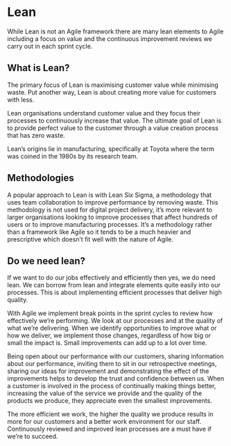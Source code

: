 # Lean

While Lean is not an Agile framework there are many lean elements to Agile including a focus on value and the continuous improvement reviews we carry out in each sprint cycle.

## What is Lean?

The primary focus of Lean is maximising customer value while minimising waste. Put another way, Lean is about creating more value for customers with less.

Lean organisations understand customer value and they focus their processes to continuously increase that value. The ultimate goal of Lean is to provide perfect value to the customer through a value creation process that has zero waste.

Lean’s origins lie in manufacturing, specifically at Toyota where the term was coined in the 1980s by its research team.

## Methodologies

A popular approach to Lean is with Lean Six Sigma, a methodology that uses team collaboration to improve performance by removing waste. This methodology is not used for digital project delivery, it’s more relevant to larger organisations looking to improve processes that affect hundreds of users or to improve manufacturing processes. It’s a methodology rather than a framework like Agile so it tends to be a much heavier and prescriptive which doesn’t fit well with the nature of Agile.

## Do we need lean?

If we want to do our jobs effectively and efficiently then yes, we do need lean. We can borrow from lean and integrate elements quite easily into our processes. This is about implementing efficient processes that deliver high quality.

With Agile we implement break points in the sprint cycles to review how effectively we’re performing. We look at our processes and at the quality of what we’re delivering. When we identify opportunities to improve what or how we deliver, we implement those changes, regardless of how big or small the impact is. Small improvements can add up to a lot over time.

Being open about our performance with our customers, sharing information about our performance, inviting them to sit in our retrospective meetings, sharing our ideas for improvement and demonstrating the effect of the improvements helps to develop the trust and confidence between us. When a customer is involved in the process of continually making things better, increasing the value of the service we provide and the quality of the products we produce, they appreciate even the smallest improvements.

The more efficient we work, the higher the quality we produce results in more for our customers and a better work environment for our staff. Continuously reviewed and improved lean processes are a must have if we’re to succeed.